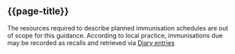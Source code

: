 ## {{page-title}}

The resources required to describe planned immunisation schedules are out of scope for this guidance.
According to local practice, immunisations due may be recorded as recalls and retrieved via [Diary entries](https://simplifier.net/guide/gp-connect-access-record-structured/Home/Design/Diary-entry-guidance?version=current)



